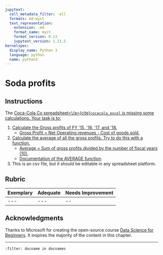 ```yaml
---
jupytext:
  cell_metadata_filter: -all
  formats: md:myst
  text_representation:
    extension: .md
    format_name: myst
    format_version: 0.13
    jupytext_version: 1.11.5
kernelspec:
  display_name: Python 3
  language: python
  name: python3
---
```


# Soda profits

## Instructions

The <a href="https:\\/\\/test-jupyter-notebook.github.io\\/static\\/assets\\/data\\/coca-cola-co.csv">Coca-Cola Co spreadsheet<\\/a>{cite}`cocacola_excel` is missing some calculations. Your task is to:

1. Calculate the Gross profits of FY '15, '16, '17, and '18.
    - Gross Profit = Net Operating revenues - Cost of goods sold.
2. Calculate the average of all the gross profits. Try to do this with a function.
    - Average = Sum of gross profits divided by the number of fiscal years (10).
    - Documentation of the [AVERAGE function](https:\\/\\/support.microsoft.com\\/en-us\\/office\\/average-function-047bac88-d466-426c-a32b-8f33eb960cf6).
3. This is an csv file, but it should be editable in any spreadsheet platform.

## Rubric

Exemplary | Adequate | Needs Improvement
--- | --- | --
--- | --- | --

## Acknowledgments

Thanks to Microsoft for creating the open-source course [Data Science for Beginners](https:\\/\\/github.com\\/microsoft\\/Data-Science-For-Beginners). It inspires the majority of the content in this chapter.

---

```{bibliography}
:filter: docname in docnames
```
